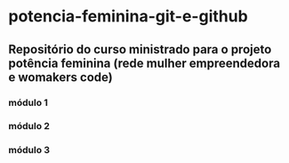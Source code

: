 # potencia-feminina-git-e-github

## Repositório do curso ministrado para o projeto potência feminina (rede mulher empreendedora e womakers code)


### módulo 1
### módulo 2
### módulo 3